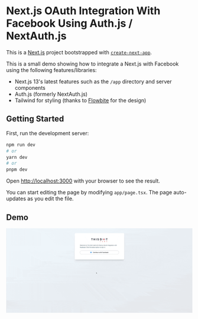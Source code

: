 # Next.js OAuth Integration With Facebook Using Auth.js / NextAuth.js

This is a [Next.js](https://nextjs.org/) project bootstrapped with [`create-next-app`](https://github.com/vercel/next.js/tree/canary/packages/create-next-app).

This is a small demo showing how to integrate a Next.js with Facebook using the following features/libraries:

- Next.js 13's latest features such as the `/app` directory and server components
- Auth.js (formerly NextAuth.js)
- Tailwind for styling (thanks to [Flowbite](https://flowbite.com/) for the design)

## Getting Started

First, run the development server:

```bash
npm run dev
# or
yarn dev
# or
pnpm dev
```

Open [http://localhost:3000](http://localhost:3000) with your browser to see the result.

You can start editing the page by modifying `app/page.tsx`. The page auto-updates as you edit the file.

## Demo

![](nextjs-demo.gif)